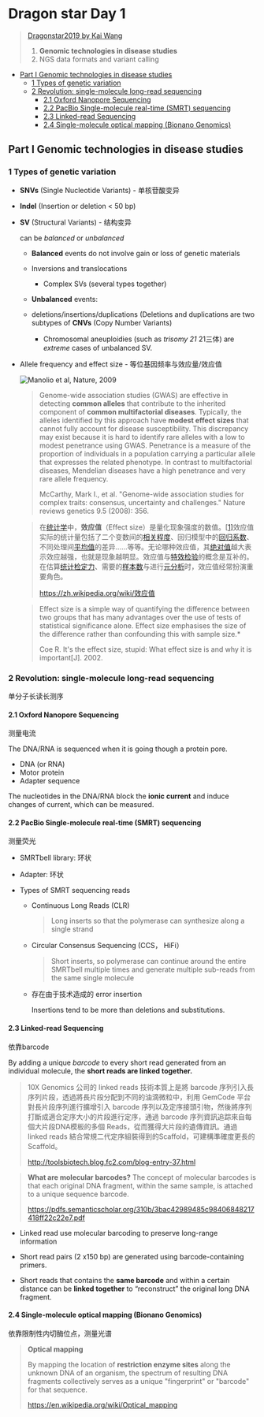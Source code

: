 # Dragon star Day 1

> [Dragonstar2019 by Kai Wang](https://links.jianshu.com/go?to=https%3A%2F%2Fgithub.com%2FWGLab%2Fdragonstar2019)
>
> 1. **Genomic technologies in disease studies**
> 2. NGS data formats and variant calling

- [Part Ⅰ Genomic technologies in disease studies](#part---genomic-technologies-in-disease-studies)
  * [1 Types of genetic variation](#1-types-of-genetic-variation)
  * [2 Revolution: single-molecule long-read sequencing](#2-revolution--single-molecule-long-read-sequencing)
    + [2.1 Oxford Nanopore Sequencing](#21-oxford-nanopore-sequencing)
    + [2.2 PacBio Single-molecule real-time (SMRT) sequencing](#22-pacbio-single-molecule-real-time--smrt--sequencing)
    + [2.3 Linked-read Sequencing](#23-linked-read-sequencing)
    + [2.4 Single-molecule optical mapping (Bionano Genomics)](#24-single-molecule-optical-mapping--bionano-genomics-)


## Part Ⅰ Genomic technologies in disease studies

### 1 Types of genetic variation

- **SNVs** (Single Nucleotide Variants) - 单核苷酸变异

- **Indel** (Insertion or deletion < 50 bp)

- **SV** (Structural Variants)  - 结构变异

  can be *balanced* or *unbalanced*
  
  - **Balanced** events do not involve gain or loss of genetic materials
  - Inversions and translocations
    - Complex SVs (several types together)
  
  - **Unbalanced** events:
  - deletions/insertions/duplications (Deletions and duplications are two subtypes of **CNVs** (Copy Number Variants)
    - Chromosomal aneuploidies (such as *trisomy 21* 21三体) are *extreme* cases of unbalanced SV.
  
- Allele frequency and effect size - 等位基因频率与效应量/效应值

    ![Manolio et al, Nature, 2009](https://s2.ax1x.com/2019/07/29/e8gcXq.png)
  
    > Genome-wide association studies (GWAS) are effective in detecting **common alleles** that contribute to the inherited component of **common multifactorial diseases**. Typically, the alleles identified by this approach have **modest effect sizes** that cannot fully account for disease susceptibility. This discrepancy may exist because it is hard to identify rare alleles with a low to modest penetrance using GWAS. Penetrance is a measure of the proportion of individuals in a population carrying a particular allele that expresses the related phenotype. In contrast to multifactorial diseases, Mendelian diseases have a high penetrance and very rare allele frequency.
    >
    > McCarthy, Mark I., et al. "Genome-wide association studies for complex traits: consensus, uncertainty and challenges." Nature reviews genetics 9.5 (2008): 356.
    
    > 在[统计学](https://zh.wikipedia.org/wiki/統計學)中，**效应值**（Effect size）是量化现象强度的数值。[[1\]](https://zh.wikipedia.org/wiki/效应值#cite_note-Kelley2012-1)效应值实际的统计量包括了二个变数间的[相关程度](https://zh.wikipedia.org/wiki/相關)、回归模型中的[回归系数](https://zh.wikipedia.org/wiki/線性回歸)、不同处理间[平均值](https://zh.wikipedia.org/wiki/平均值)的差异……等等。无论哪种效应值，其[绝对值](https://zh.wikipedia.org/wiki/絕對值)越大表示效应越强，也就是现象越明显。效应值与[特效检验](https://zh.wikipedia.org/wiki/假設檢定)的概念是互补的。在估算[统计检定力](https://zh.wikipedia.org/wiki/統計檢定力)、需要的[样本数](https://zh.wikipedia.org/w/index.php?title=樣本數&action=edit&redlink=1)与进行[元分析](https://zh.wikipedia.org/wiki/元分析)时，效应值经常扮演重要角色。
    >
    > https://zh.wikipedia.org/wiki/效应值
    
    > Effect size is a simple way of quantifying the difference between two groups that has many advantages over the use of tests of statistical significance alone. Effect size emphasises the size of the difference rather than confounding this with sample size.* 
    >
    > Coe R. It's the effect size, stupid: What effect size is and why it is important[J]. 2002.

### 2 Revolution: single-molecule long-read sequencing 

单分子长读长测序

#### 2.1 Oxford Nanopore Sequencing 

测量电流

The DNA/RNA is sequenced when it is going though a protein pore. 

- DNA (or RNA)
- Motor protein
- Adapter sequence

The nucleotides in the DNA/RNA block the **ionic current** and induce changes of current, which can be measured. 

#### 2.2 PacBio Single-molecule real-time (SMRT) sequencing

测量荧光

- SMRTbell library: 环状

- Adapter: 环状

- Types of SMRT sequencing reads

  - Continuous Long Reads (CLR)

    > Long inserts so that the polymerase can synthesize along a single strand

  - Circular Consensus Sequencing (CCS， HiFi）

    > Short inserts, so polymerase can continue around the entire SMRTbell multiple times and generate multiple sub-reads from the same single molecule

  - 存在由于技术造成的 error insertion
  
    Insertions tend to be more than deletions and substitutions.

#### 2.3 Linked-read Sequencing

依靠barcode

By adding a unique *barcode* to every short read generated from an individual molecule, the **short reads are linked together.**

> 10X Genomics 公司的 linked reads 技術本質上是將 barcode 序列引入長序列片段，透過將長片段分配到不同的油滴微粒中，利用 GemCode 平台對長片段序列進行擴增引入 barcode 序列以及定序接頭引物，然後將序列打斷成適合定序大小的片段進行定序，通過 barcode 序列資訊追踪來自每個大片段DNA模板的多個 Reads，從而獲得大片段的遺傳資訊。通過 linked reads 結合常規二代定序組裝得到的Scaffold，可建構準確度更長的Scaffold。
>
> http://toolsbiotech.blog.fc2.com/blog-entry-37.html

> **What are molecular barcodes?**
> The concept of molecular barcodes is that each original DNA fragment, within the same sample, is attached to a unique sequence barcode. 
>
> <https://pdfs.semanticscholar.org/310b/3bac42989485c98406848217418ff22c22e7.pdf>

- Linked read use molecular barcoding to preserve long-range information

- Short read pairs (2 x150 bp) are generated using barcode-containing primers.
- Short reads that contains the **same barcode** and within a certain distance can be **linked together** to “reconstruct” the original long DNA fragment.

#### 2.4 Single-molecule optical mapping (Bionano Genomics) 

依靠限制性内切酶位点，测量光谱

> **Optical mapping** 
>
> By mapping the location of **restriction enzyme sites** along the unknown DNA of an organism, the spectrum of resulting DNA fragments collectively serves as a unique "fingerprint" or "barcode" for that sequence. 
>
> <https://en.wikipedia.org/wiki/Optical_mapping>
